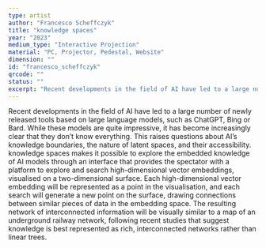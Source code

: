 ```yaml
---
type: artist
author: "Francesco Scheffczyk"
title: "knowledge spaces"
year: "2023"
medium_type: "Interactive Projection"
material: "PC, Projector, Pedestal, Website"
dimension: ""
id: "francesco_scheffczyk"
qrcode: ""
status: ""
excerpt: "Recent developments in the field of AI have led to a large number of newly released tools based on large language models, such as ChatGPT, Bing or Bard. While these models are quite impressive, it has become increasingly clear that they don’t know everything. This raises questions about AI’s knowledge boundaries, the nature of latent spaces, and their accessibility.knowledge spaces makes it possible to explore the embedded knowledge of AI models through an interface that provides the spectator with a platform to explore and search high-dimensional vector embeddings, visualised on a two-dimensional surface..."
---
```

Recent developments in the field of AI have led to a large number of newly released tools based on large language models, such as ChatGPT, Bing or Bard. While these models are quite impressive, it has become increasingly clear that they don’t know everything. This raises questions about AI’s knowledge boundaries, the nature of latent spaces, and their accessibility.
knowledge spaces makes it possible to explore the embedded knowledge of AI models through an interface that provides the spectator with a platform to explore and search high-dimensional vector embeddings, visualised on a two-dimensional surface. Each high-dimensional vector embedding will be represented as a point in the visualisation, and each search will generate a new point on the surface, drawing connections between similar pieces of data in the embedding space. The resulting network of interconnected information will be visually similar to a map of an underground railway network, following recent studies that suggest knowledge is best represented as rich, interconnected networks rather than linear trees.

